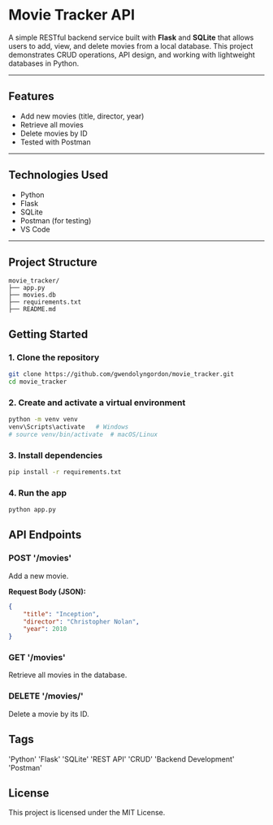 # Movie Tracker API

A simple RESTful backend service built with **Flask** and **SQLite** that allows users to add, view, and delete movies from a local database. This project demonstrates CRUD operations, API design, and working with lightweight databases in Python. 

---

## Features
- Add new movies (title, director, year)
- Retrieve all movies
- Delete movies by ID
- Tested with Postman

---

## Technologies Used
- Python
- Flask
- SQLite
- Postman (for testing)
- VS Code

---

## Project Structure

```
movie_tracker/
├── app.py   
├── movies.db 
├── requirements.txt 
├── README.md  
```

## Getting Started

### 1. Clone the repository

```bash
git clone https://github.com/gwendolyngordon/movie_tracker.git
cd movie_tracker
```
### 2. Create and activate a virtual environment

```bash 
python -m venv venv
venv\Scripts\activate   # Windows
# source venv/bin/activate  # macOS/Linux
```

### 3. Install dependencies 

```bash 
pip install -r requirements.txt
```

### 4. Run the app

```bash
python app.py
```

## API Endpoints

### POST '/movies'
Add a new movie. 

**Request Body (JSON):**
```json
{
    "title": "Inception",
    "director": "Christopher Nolan",
    "year": 2010
}
```

### GET '/movies'
Retrieve all movies in the database.

### DELETE '/movies/<id>'
Delete a movie by its ID. 

## Tags
'Python' 'Flask' 'SQLite' 'REST API' 'CRUD' 'Backend Development' 'Postman' 

## License

This project is licensed under the MIT License. 